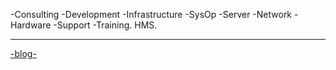 -Consulting -Development -Infrastructure -SysOp -Server -Network -Hardware -Support -Training.
HMS.

---------------------------------------------------------------------------------------------------------
<a href="/~blog">-blog-</a>
